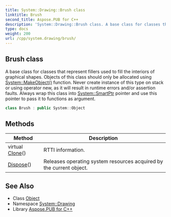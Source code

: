 ```yaml
---
title: System::Drawing::Brush class
linktitle: Brush
second_title: Aspose.PUB for C++
description: 'System::Drawing::Brush class. A base class for classes that represent fillers used to fill the interiors of graphical shapes. Objects of this class should only be allocated using System::MakeObject() function. Never create instance of this type on stack or using operator new, as it will result in runtime errors and/or assertion faults. Always wrap this class into System::SmartPtr pointer and use this pointer to pass it to functions as argument in C++.'
type: docs
weight: 200
url: /cpp/system.drawing/brush/
---
```

## Brush class


A base class for classes that represent fillers used to fill the interiors of graphical shapes. Objects of this class should only be allocated using [System::MakeObject()](../../system/makeobject/) function. Never create instance of this type on stack or using operator new, as it will result in runtime errors and/or assertion faults. Always wrap this class into [System::SmartPtr](../../system/smartptr/) pointer and use this pointer to pass it to functions as argument.

```cpp
class Brush : public System::Object
```

## Methods

| Method | Description |
| --- | --- |
| virtual [Clone](./clone/)() | RTTI information. |
| [Dispose](./dispose/)() | Releases operating system resources acquired by the current object. |
## See Also

* Class [Object](../../system/object/)
* Namespace [System::Drawing](../)
* Library [Aspose.PUB for C++](../../)
